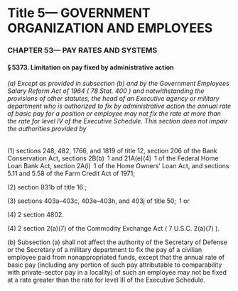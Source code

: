 
# Title 5— GOVERNMENT ORGANIZATION AND EMPLOYEES
### CHAPTER 53— PAY RATES AND SYSTEMS
#### § 5373. Limitation on pay fixed by administrative action
###### (a) Except as provided in subsection (b) and by the Government Employees Salary Reform Act of 1964 ( 78 Stat. 400 ) and notwithstanding the provisions of other statutes, the head of an Executive agency or military department who is authorized to fix by administrative action the annual rate of basic pay for a position or employee may not fix the rate at more than the rate for level IV of the Executive Schedule. This section does not impair the authorities provided by

(1) sections 248, 482, 1766, and 1819 of title 12, section 206 of the Bank Conservation Act, sections 2B(b)  1 and 21A(e)(4)  1 of the Federal Home Loan Bank Act, section 2A(i)  1 of the Home Owners’ Loan Act, and sections 5.11 and 5.58 of the Farm Credit Act of 1971;

(2) section 831b of title 16 ;

(3) sections 403a–403c, 403e–403h, and 403j of title 50;  1 or

(4) 2 section 4802.

(4) 2 section 2(a)(7) of the Commodity Exchange Act ( 7 U.S.C. 2(a)(7) ).

(b) Subsection (a) shall not affect the authority of the Secretary of Defense or the Secretary of a military department to fix the pay of a civilian employee paid from nonappropriated funds, except that the annual rate of basic pay (including any portion of such pay attributable to comparability with private-sector pay in a locality) of such an employee may not be fixed at a rate greater than the rate for level III of the Executive Schedule.

